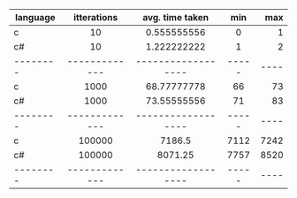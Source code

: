 |**language** | itterations | avg. time taken | min | max
|--------|:-------------:|:------------------:|:-----:|----:
|c|10|0.555555556|0|1
|c#|10|1.222222222|1|2
|--------|-------------|------------------|-----|----|
|c|1000|68.77777778|66|73
|c#|1000|73.55555556|71|83
|--------|-------------|------------------|-----|----|
|c|100000|7186.5|7112|7242
|c#|100000|8071.25|7757|8520
|--------|-------------|------------------|-----|----|
